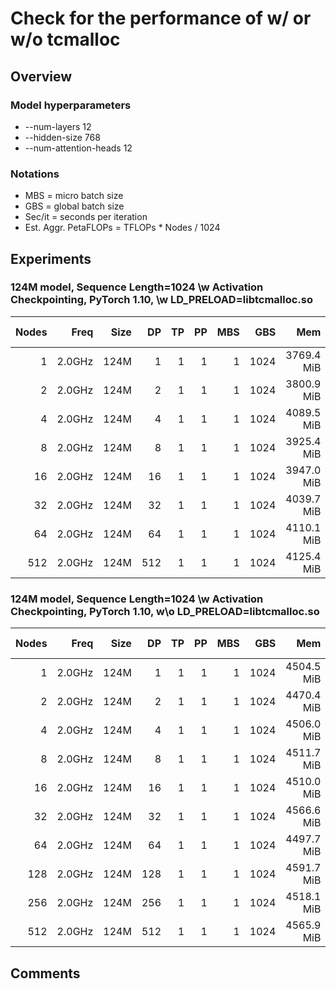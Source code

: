 # Check for the performance of w/ or w/o tcmalloc

## Overview
### Model hyperparameters
- --num-layers 12 
- --hidden-size 768 
- --num-attention-heads 12 

### Notations
- MBS = micro batch size
- GBS = global batch size
- Sec/it = seconds per iteration 
- Est. Aggr. PetaFLOPs = TFLOPs * Nodes / 1024

## Experiments

### 124M model, Sequence Length=1024 \w Activation Checkpointing, PyTorch 1.10, \w LD_PRELOAD=libtcmalloc.so
| Nodes | Freq   | Size | DP   | TP   | PP   | MBS  | GBS  | Mem         | Sec/it | TFLOPs | Est. Aggr. PetaFLOPs| Notes |
| ----: | -----: | ---: | ---: | ---: | ---: | ---: | ---: | ----------: | -----: | -----: | ------------------: | ----: |
|     1 | 2.0GHz | 124M |    1 |    1 |    1 |    1 | 1024 |  3769.4 MiB | 1020.3 |   1.09 |              0.0010 |     - |
|     2 | 2.0GHz | 124M |    2 |    1 |    1 |    1 | 1024 |  3800.9 MiB |  517.7 |   1.08 |              0.0021 |     - |
|     4 | 2.0GHz | 124M |    4 |    1 |    1 |    1 | 1024 |  4089.5 MiB |  259.9 |   1.07 |              0.0041 |     - |
|     8 | 2.0GHz | 124M |    8 |    1 |    1 |    1 | 1024 |  3925.4 MiB |  130.9 |   1.06 |              0.0082 |     - |
|    16 | 2.0GHz | 124M |   16 |    1 |    1 |    1 | 1024 |  3947.0 MiB |   66.9 |   1.04 |              0.0162 |     - |
|    32 | 2.0GHz | 124M |   32 |    1 |    1 |    1 | 1024 |  4039.7 MiB |   35.8 |   0.97 |              0.0303 |     - |
|    64 | 2.0GHz | 124M |   64 |    1 |    1 |    1 | 1024 |  4110.1 MiB |   17.6 |   0.98 |              0.0612 |     - |
|   512 | 2.0GHz | 124M |  512 |    1 |    1 |    1 | 1024 |  4125.4 MiB |   13.4 |   0.16 |              0.0800 |     - |

### 124M model, Sequence Length=1024 \w Activation Checkpointing, PyTorch 1.10, w\o LD_PRELOAD=libtcmalloc.so
| Nodes | Freq   | Size | DP   | TP   | PP   | MBS  | GBS  | Mem         | Sec/it | TFLOPs | Est. Aggr. PetaFLOPs| Notes |
| ----: | -----: | ---: | ---: | ---: | ---: | ---: | ---: | ----------: | -----: | -----: | ------------------: | ----: |
|     1 | 2.0GHz | 124M |    1 |    1 |    1 |    1 | 1024 |  4504.5 MiB | 1321.5 |   0.84 |              0.0008 |     - |
|     2 | 2.0GHz | 124M |    2 |    1 |    1 |    1 | 1024 |  4470.4 MiB |  832.0 |   0.67 |              0.0013 |     - |
|     4 | 2.0GHz | 124M |    4 |    1 |    1 |    1 | 1024 |  4506.0 MiB |  448.6 |   0.62 |              0.0024 |     - |
|     8 | 2.0GHz | 124M |    8 |    1 |    1 |    1 | 1024 |  4511.7 MiB |  217.5 |   0.64 |              0.0050 |     - |
|    16 | 2.0GHz | 124M |   16 |    1 |    1 |    1 | 1024 |  4510.0 MiB |  113.1 |   0.62 |              0.0096 |     - |
|    32 | 2.0GHz | 124M |   32 |    1 |    1 |    1 | 1024 |  4566.6 MiB |   60.2 |   0.58 |              0.0181 |     - |
|    64 | 2.0GHz | 124M |   64 |    1 |    1 |    1 | 1024 |  4497.7 MiB |   31.2 |   0.56 |              0.0350 |     - |
|   128 | 2.0GHz | 124M |  128 |    1 |    1 |    1 | 1024 |  4591.7 MiB |   23.5 |   0.37 |              0.0462 |     - |
|   256 | 2.0GHz | 124M |  256 |    1 |    1 |    1 | 1024 |  4518.1 MiB |   21.1 |   0.21 |              0.0525 |     - |
|   512 | 2.0GHz | 124M |  512 |    1 |    1 |    1 | 1024 |  4565.9 MiB |   15.4 |   0.14 |              0.0700 |     - |

## Comments
